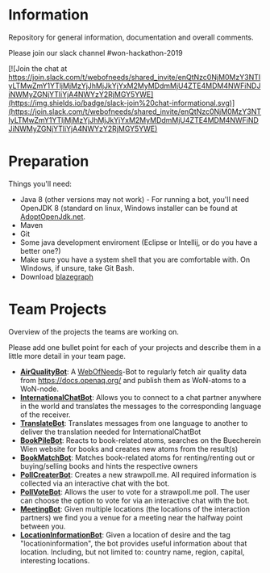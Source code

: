 # Information
Repository for general information, documentation and overall comments.

Please join our slack channel #won-hackathon-2019

[![Join the chat at https://join.slack.com/t/webofneeds/shared_invite/enQtNzc0NjM0MzY3NTIyLTMwZmY1YTljMjMzYjJhMjJkYjYxM2MyMDdmMjU4ZTE4MDM4NWFiNDJiNWMyZGNjYTliYjA4NWYzY2RjMGY5YWE](https://img.shields.io/badge/slack-join%20chat-informational.svg)](https://join.slack.com/t/webofneeds/shared_invite/enQtNzc0NjM0MzY3NTIyLTMwZmY1YTljMjMzYjJhMjJkYjYxM2MyMDdmMjU4ZTE4MDM4NWFiNDJiNWMyZGNjYTliYjA4NWYzY2RjMGY5YWE)

# Preparation
Things you'll need:
* Java 8 (other versions may not work) - For running a bot, you'll need OpenJDK 8 (standard on linux, Windows installer can be found at [AdoptOpenJdk.net](https://adoptopenjdk.net/index.html). 
* Maven
* Git
* Some java development enviroment (Eclipse or Intellij, or do you have a better one?)
* Make sure you have a system shell that you are comfortable with. On Windows, if unsure, take Git Bash.
* Download [blazegraph](https://sourceforge.net/projects/bigdata/files/bigdata/)

# Team Projects
Overview of the projects the teams are working on. 

Please add one bullet point for each of your projects and describe them in a little more detail in your team page.

* [**AirQualityBot**](teams/air-quality-bot.md#airqualitybot-1): A [WebOfNeeds](https://github.com/researchstudio-sat/webofneeds)-Bot to regularly fetch air quality data from https://docs.openaq.org/ and publish them as WoN-atoms to a WoN-node.
* [**InternationalChatBot**](teams/international-chat-bot.md): Allows you to connect to a chat partner anywhere in the world and translates the messages to the corresponding language of the receiver.
* [**TranslateBot**](teams/translatebot.md): Translates messages from one language to another to deliver the translation needed for InternationalChatBot
* [**BookPileBot**](teams/book-pile-bot.md): Reacts to book-related atoms, searches on the Buecherein Wien website for books and creates new atoms from the result(s)
* [**BookMatchBot**](teams/book-match-bot.md): Matches book-related atoms for renting/renting out or buying/selling books and hints the respective owners
* [**PollCreaterBot**](teams/poll-creator-bot.md): Creates a new strawpoll.me. All required information is collected via an interactive chat with the bot.
* [**PollVoteBot**](teams/poll-vote-bot.md): Allows the user to vote for a strawpoll.me poll. The user can choose the option to vote for via an interactive chat with the bot.
* [**MeetingBot**](teams/meeting-bot.md): Given multiple locations (the locations of the interaction partners) we find you a venue for a meeting near the halfway point between you. 
* [**LocationInformationBot**](teams/LocationInformation-Bot.md): Given a location of desire and the tag "locationinformation", the bot provides useful information about that location. Including, but not limited to: country name, region, capital, interesting locations.
